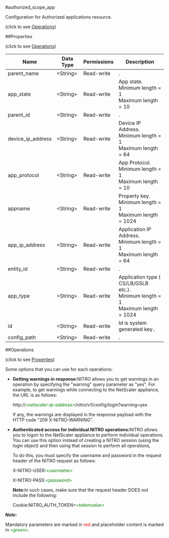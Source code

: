 #authorized_scope_app



Configuration for Authorized applications resource.

<span>(click to see [Operations](#operations))</span>



##Properties 

<span>(click to see [Operations](#operations))</span>





<table><thead><tr><th>Name</th><th>Data Type</th><th>Permissions</th><th>Description</th></tr></thead><tbody><tr><td>parent_name</td><td>&lt;String></td><td>Read-write</td><td>.</td></tr><tr><td>app_state</td><td>&lt;String></td><td>Read-write</td><td>App state.<br>Minimum length = 1<br>Maximum length = 10</td></tr><tr><td>parent_id</td><td>&lt;String></td><td>Read-write</td><td>.</td></tr><tr><td>device_ip_address</td><td>&lt;String></td><td>Read-write</td><td>Device IP Address.<br>Minimum length = 1<br>Maximum length = 64</td></tr><tr><td>app_protocol</td><td>&lt;String></td><td>Read-write</td><td>App Protocol.<br>Minimum length = 1<br>Maximum length = 10</td></tr><tr><td>appname</td><td>&lt;String></td><td>Read-write</td><td>Property key.<br>Minimum length = 1<br>Maximum length = 1024</td></tr><tr><td>app_ip_address</td><td>&lt;String></td><td>Read-write</td><td>Application IP Address.<br>Minimum length = 1<br>Maximum length = 64</td></tr><tr><td>entity_id</td><td>&lt;String></td><td>Read-write</td><td>.</td></tr><tr><td>app_type</td><td>&lt;String></td><td>Read-write</td><td>Application type ( CS/LB/GSLB etc.).<br>Minimum length = 1<br>Maximum length = 1024</td></tr><tr><td>id</td><td>&lt;String></td><td>Read-write</td><td>Id is system generated key..</td></tr><tr><td>config_path</td><td>&lt;String></td><td>Read-write</td><td>.</td></tr></tbody></table>

##Operations 

<span>(click to see [Properties](#properties))</span>





Some options that you can use for each operations:

<ul><li><p><b>Getting warnings in response:</b>NITRO allows you to get warnings in an operation by specifying the "warning" query parameter as "yes". For example, to get warnings while connecting to the NetScaler appliance, the URL is as follows:</p><p>http://<span style="color:green;font-style:italic;">&lt;netscaler-ip-address&gt;</span>/nitro/v1/config/login?warning=yes</p><p>If any, the warnings are displayed in the response payload with the HTTP code "209 X-NITRO-WARNING".</p></li><li><p><b>Authenticated access for individual NITRO operations:</b>NITRO allows you to logon to the NetScaler appliance to perform individual operations. You can use this option instead of creating a NITRO session (using the login object) and then using that session to perform all operations,</p><p>To do this, you must specify the username and password in the request header of the NITRO request as follows:</p><p>X-NITRO-USER:<span style="color:green;font-style:italic;">&lt;username&gt;</span></p><p>X-NITRO-PASS:<span style="color:green;font-style:italic;">&lt;password&gt;</span></p><p><b>Note:</b>In such cases, make sure that the request header DOES not include the following:</p><p>Cookie:NITRO_AUTH_TOKEN=<span style="color:green;font-style:italic;">&lt;tokenvalue&gt;</span></p></li></ul>







***Note:*** 

Mandatory parameters are marked in <span style="color:#FF0000;">red</span> and placeholder content is marked in <span style="color:green;font-style:italic">&lt;green&gt;</span>.




